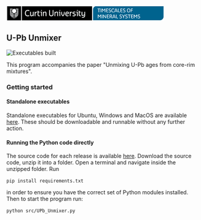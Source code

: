 ![Curtin University: Timescales of Minerals Systems](./resources/logo-linear.png)

## U-Pb Unmixer

![Executables built](https://github.com/Curtin-Timescales-of-Mineral-Systems/UPb-Unmixer/workflows/Python%20executables/badge.svg)

This program accompanies the paper "Unmixing U-Pb ages from core-rim mixtures". 

### Getting started 

#### Standalone executables

Standalone executables for Ubuntu, Windows and MacOS are available 
[here](https://github.com/Curtin-Timescales-of-Mineral-Systems/UPb-Unmixer/releases). These should be downloadable
and runnable without any further action.

#### Running the Python code directly

The source code for each release is available 
[here](https://github.com/Curtin-Timescales-of-Mineral-Systems/UPb-Unmixer/releases). Download the source code, unzip
it into a folder. Open a terminal and navigate inside the unzipped folder. Run
```
pip install requirements.txt
```
in order to ensure you have the correct set of Python modules installed. Then to start the program run:
```
python src/UPb_Unmixer.py
```